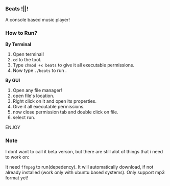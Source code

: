 ### Beats !||!
A console based music player!
<br>

### How to Run?
<b>By Terminal</b>
1) Open terminal!
2) `cd` to the tool.
3) Type `chmod +x beats` to give it all executable permissions.
4) Now type `./beats` to run .

<b>By GUI</b>

1) Open any file manager!
2) open file's location.
3) Right click on it and open its properties.
4) Give it all executable permissions.
5) now close permission tab and double click on file.
6) select run.

ENJOY

### Note
I dont want to call it beta verson, but there are still alot of things that i need to work on: <br>

It need `ffmpeg` to run(depedency). It will automatically download, if not already installed (work only with ubuntu based systems).
Only support mp3 format yet!
